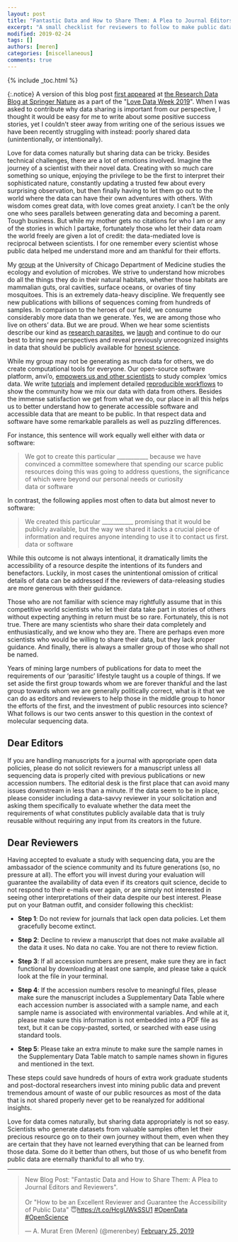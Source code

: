```yaml
---
layout: post
title: "Fantastic Data and How to Share Them: A Plea to Journal Editors and Reviewers"
excerpt: "A small checklist for reviewers to follow to make public data sources public and forever"
modified: 2019-02-24
tags: []
authors: [meren]
categories: [miscellaneous]
comments: true
---
```


{% include _toc.html %}

{:.notice}
A version of this blog post [first appeared](https://researchdata.springernature.com/users/113363-a-murat-eren-meren/posts/44023-fantastic-data-and-how-to-share-them-a-plea-to-journal-editors-and-reviewers) at [the Research Data Blog at Springer Nature](https://researchdata.springernature.com/) as a part of the "[Love Data Week 2019](https://researchdata.springernature.com/users/184393-roza-sakellaropoulou/posts/44241-a-week-of-lovin-on-data-content-for-love-data-week-2019)". When I was asked to contribute why data sharing is important from our perspective, I thought it would be easy for me to write about some positive success stories, yet I couldn't steer away from writing one of the serious issues we have been recently struggling with instead: poorly shared data (unintentionally, or intentionally).

Love for data comes naturally but sharing data can be tricky. Besides technical challenges, there are a lot of emotions involved. Imagine the journey of a scientist with their novel data. Creating with so much care something so unique, enjoying the privilege to be the first to interpret their sophisticated nature, constantly updating a trusted few about every surprising observation, but then finally having to let them go out to the world where the data can have their own adventures with others. With wisdom comes great data, with love comes great anxiety. I can’t be the only one who sees parallels between generating data and becoming a parent. Tough business. But while my mother gets no citations for who I am or any of the stories in which I partake, fortunately those who let their data roam the world freely are given a lot of credit: the data-mediated love is reciprocal between scientists. I for one remember every scientist whose public data helped me understand more and am thankful for their efforts.

My <a href="http://merenlab.org/">group</a> at the University of Chicago Department of Medicine studies the ecology and evolution of microbes. We strive to understand how microbes do all the things they do in their natural habitats, whether those habitats are mammalian guts, oral cavities, surface oceans, or ovaries of tiny mosquitoes. This is an extremely data-heavy discipline. We frequently see new publications with billions of sequences coming from hundreds of samples. In comparison to the heroes of our field, we consume considerably more data than we generate. Yes, we are among those who live on others’ data. But we are proud. When we hear some scientists describe our kind as <a href="http://doi.org/10.1056/NEJMe1516564">research parasites</a>, we <a href="http://researchparasite.com/">laugh</a> and continue to do our best to bring new perspectives and reveal previously unrecognized insights in data that should be publicly available for <a href="https://www.statnews.com/2015/12/23/sharing-data-science/">honest science</a>.

While my group may not be generating as much data for others, we do create computational tools for everyone. Our open-source software platform, anvi’o, <a href="https://naturemicrobiologycommunity.nature.com/users/113363-a-murat-eren-meren/posts/34040-microbiologists-vs-shotgun-metagenomes-surface-ocean">empowers us and other scientists</a> to study complex ‘omics data. We write <a href="http://merenlab.org/software/anvio/">tutorials</a> and implement detailed <a href="http://merenlab.org/data/">reproducible workflows</a> to show the community how we mix our data with data from others. Besides the immense satisfaction we get from what we do, our place in all this helps us to better understand how to generate accessible software and accessible data that are meant to be public. In that respect data and software have some remarkable parallels as well as puzzling differences.

For instance, this sentence will work equally well either with data or software: 

<blockquote>
We got to create this particular ___________ because we have convinced a committee somewhere that spending our scarce public resources doing this was going to address questions, the significance of which were beyond our personal needs or curiosity

<div class="blockquote-author">data or software</div>
</blockquote>

In contrast, the following applies most often to data but almost never to software:

<blockquote>
We created this particular ___________ promising that it would be publicly available, but the way we shared it lacks a crucial piece of information and requires anyone intending to use it to contact us first.

<div class="blockquote-author">data or software</div>
</blockquote>

While this outcome is not always intentional, it dramatically limits the accessibility of a resource despite the intentions of its funders and benefactors. Luckily, in most cases the unintentional omission of critical details of data can be addressed if the reviewers of data-releasing studies are more generous with their guidance.

Those who are not familiar with science may rightfully assume that in this competitive world scientists who let their data take part in stories of others without expecting anything in return must be so rare. Fortunately, this is not true. There are many scientists who share their data completely and enthusiastically, and we know who they are. There are perhaps even more scientists who would be willing to share their data, but they lack proper guidance. And finally, there is always a smaller group of those who shall not be named.

Years of mining large numbers of publications for data to meet the requirements of our ‘parasitic’ lifestyle taught us a couple of things. If we set aside the first group towards whom we are forever thankful and the last group towards whom we are generally politically correct, what is it that we can do as editors and reviewers to help those in the middle group to honor the efforts of the first, and the investment of public resources into science? What follows is our two cents answer to this question in the context of molecular sequencing data.

## Dear Editors

If you are handling manuscripts for a journal with appropriate open data policies, please do not solicit reviewers for a manuscript unless all sequencing data is properly cited with previous publications or new accession numbers. The editorial desk is the first place that can avoid many issues downstream in less than a minute. If the data seem to be in place, please consider including a data-savvy reviewer in your solicitation and asking them specifically to evaluate whether the data meet the requirements of what constitutes publicly available data that is truly reusable without requiring any input from its creators in the future.

## Dear Reviewers

Having accepted to evaluate a study with sequencing data, you are the ambassador of the science community and its future generations (so, no pressure at all). The effort you will invest during your evaluation will guarantee the availability of data even if its creators quit science, decide to not respond to their e-mails ever again, or are simply not interested in seeing other interpretations of their data despite our best interest. Please put on your Batman outfit, and consider following this checklist:

* **Step 1**: Do not review for journals that lack open data policies. Let them gracefully become extinct.
 
* **Step 2**: Decline to review a manuscript that does not make available all the data it uses. No data no cake. You are not there to review fiction.

* **Step 3**: If all accession numbers are present, make sure they are in fact functional by downloading at least one sample, and please take a quick look at the file in your terminal.

* **Step 4**: If the accession numbers resolve to meaningful files, please make sure the manuscript includes a Supplementary Data Table where each accession number is associated with a sample name, and each sample name is associated with environmental variables. And while at it, please make sure this information is not embedded into a PDF file as text, but it can be copy-pasted, sorted, or searched with ease using standard tools.

* **Step 5**: Please take an extra minute to make sure the sample names in the Supplementary Data Table match to sample names shown in figures and mentioned in the text.

These steps could save hundreds of hours of extra work graduate students and post-doctoral researchers invest into mining public data and prevent tremendous amount of waste of our public resources as most of the data that is not shared properly never get to be reanalyzed for additional insights.

Love for data comes naturally, but sharing data appropriately is not so easy. Scientists who generate datasets from valuable samples often let their precious resource go on to their own journey without them, even when they are certain that they have not learned everything that can be learned from those data. Some do it better than others, but those of us who benefit from public data are eternally thankful to all who try.

---

<blockquote class="twitter-tweet" data-lang="en"><p lang="en" dir="ltr">New Blog Post: &quot;Fantastic Data and How to Share Them: A Plea to Journal Editors and Reviewers&quot;.<br><br>Or &quot;How to be an Excellent Reviewer and Guarantee the Accessibility of Public Data&quot; 😇<a href="https://t.co/HcgUWkSSU1">https://t.co/HcgUWkSSU1</a> <a href="https://twitter.com/hashtag/OpenData?src=hash&amp;ref_src=twsrc%5Etfw">#OpenData</a> <a href="https://twitter.com/hashtag/OpenScience?src=hash&amp;ref_src=twsrc%5Etfw">#OpenScience</a></p>&mdash; A. Murat Eren (Meren) (@merenbey) <a href="https://twitter.com/merenbey/status/1099859811682959360?ref_src=twsrc%5Etfw">February 25, 2019</a></blockquote>
<script async src="https://platform.twitter.com/widgets.js" charset="utf-8"></script>
